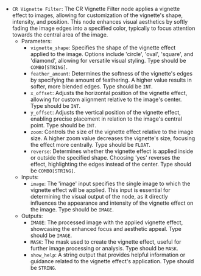 - `CR Vignette Filter`: The CR Vignette Filter node applies a vignette effect to images, allowing for customization of the vignette's shape, intensity, and position. This node enhances visual aesthetics by softly fading the image edges into a specified color, typically to focus attention towards the central area of the image.
    - Parameters:
        - `vignette_shape`: Specifies the shape of the vignette effect applied to the image. Options include 'circle', 'oval', 'square', and 'diamond', allowing for versatile visual styling. Type should be `COMBO[STRING]`.
        - `feather_amount`: Determines the softness of the vignette's edges by specifying the amount of feathering. A higher value results in softer, more blended edges. Type should be `INT`.
        - `x_offset`: Adjusts the horizontal position of the vignette effect, allowing for custom alignment relative to the image's center. Type should be `INT`.
        - `y_offset`: Adjusts the vertical position of the vignette effect, enabling precise placement in relation to the image's central point. Type should be `INT`.
        - `zoom`: Controls the size of the vignette effect relative to the image size. A higher zoom value decreases the vignette's size, focusing the effect more centrally. Type should be `FLOAT`.
        - `reverse`: Determines whether the vignette effect is applied inside or outside the specified shape. Choosing 'yes' reverses the effect, highlighting the edges instead of the center. Type should be `COMBO[STRING]`.
    - Inputs:
        - `image`: The 'image' input specifies the single image to which the vignette effect will be applied. This input is essential for determining the visual output of the node, as it directly influences the appearance and intensity of the vignette effect on the image. Type should be `IMAGE`.
    - Outputs:
        - `IMAGE`: The processed image with the applied vignette effect, showcasing the enhanced focus and aesthetic appeal. Type should be `IMAGE`.
        - `MASK`: The mask used to create the vignette effect, useful for further image processing or analysis. Type should be `MASK`.
        - `show_help`: A string output that provides helpful information or guidance related to the vignette effect's application. Type should be `STRING`.
